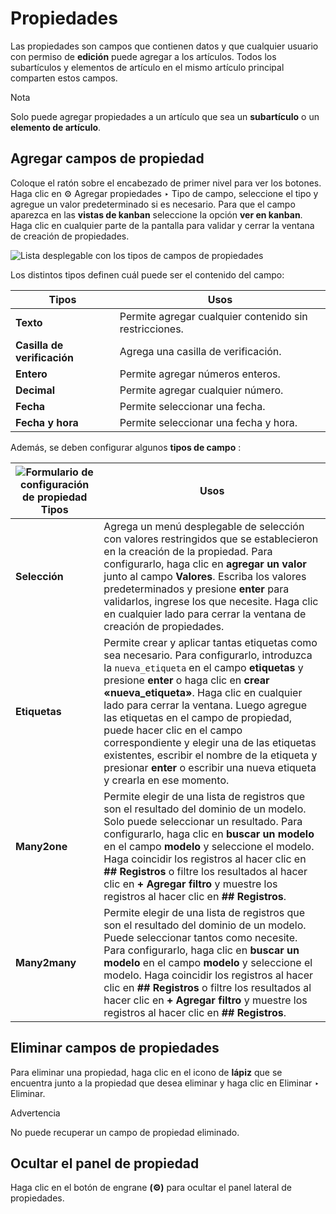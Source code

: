# Propiedades

Las propiedades son campos que contienen datos y que cualquier usuario con
permiso de **edición** puede agregar a los artículos. Todos los subartículos y
elementos de artículo en el mismo artículo principal comparten estos campos.

<div class="alert alert-primary">
<p class="alert-title">
Nota</p><p>Solo puede agregar propiedades a un artículo que sea un <b>subartículo</b> o un <b>elemento de artículo</b>.</p>
</div>

## Agregar campos de propiedad

Coloque el ratón sobre el encabezado de primer nivel para ver los botones.
Haga clic en ⚙ Agregar propiedades ‣ Tipo de campo, seleccione el tipo y
agregue un valor predeterminado si es necesario. Para que el campo aparezca en
las **vistas de kanban** seleccione la opción **ver en kanban**. Haga clic en
cualquier parte de la pantalla para validar y cerrar la ventana de creación de
propiedades.

![Lista desplegable con los tipos de campos de
propiedades](../../../_images/fields.png)

Los distintos tipos definen cuál puede ser el contenido del campo:

Tipos | Usos  
---|---  
**Texto** | Permite agregar cualquier contenido sin restricciones.  
**Casilla de verificación** | Agrega una casilla de verificación.  
**Entero** | Permite agregar números enteros.  
**Decimal** | Permite agregar cualquier número.  
**Fecha** | Permite seleccionar una fecha.  
**Fecha y hora** | Permite seleccionar una fecha y hora.  
  
Además, se deben configurar algunos **tipos de campo** :

![Formulario de configuración de propiedad](../../../_images/manyone.png) Tipos | Usos  
---|---  
**Selección** | Agrega un menú desplegable de selección con valores restringidos que se establecieron en la creación de la propiedad. Para configurarlo, haga clic en **agregar un valor** junto al campo **Valores**. Escriba los valores predeterminados y presione **enter** para validarlos, ingrese los que necesite. Haga clic en cualquier lado para cerrar la ventana de creación de propiedades.  
**Etiquetas** | Permite crear y aplicar tantas etiquetas como sea necesario. Para configurarlo, introduzca la `nueva_etiqueta` en el campo **etiquetas** y presione **enter** o haga clic en **crear «nueva_etiqueta»**. Haga clic en cualquier lado para cerrar la ventana. Luego agregue las etiquetas en el campo de propiedad, puede hacer clic en el campo correspondiente y elegir una de las etiquetas existentes, escribir el nombre de la etiqueta y presionar **enter** o escribir una nueva etiqueta y crearla en ese momento.  
**Many2one** | Permite elegir de una lista de registros que son el resultado del dominio de un modelo. Solo puede seleccionar un resultado. Para configurarlo, haga clic en **buscar un modelo** en el campo **modelo** y seleccione el modelo. Haga coincidir los registros al hacer clic en **## Registros** o filtre los resultados al hacer clic en **\+ Agregar filtro** y muestre los registros al hacer clic en **## Registros**.  
**Many2many** | Permite elegir de una lista de registros que son el resultado del dominio de un modelo. Puede seleccionar tantos como necesite. Para configurarlo, haga clic en **buscar un modelo** en el campo **modelo** y seleccione el modelo. Haga coincidir los registros al hacer clic en **## Registros** o filtre los resultados al hacer clic en **\+ Agregar filtro** y muestre los registros al hacer clic en **## Registros**.  
  
## Eliminar campos de propiedades

Para eliminar una propiedad, haga clic en el icono de **lápiz** que se
encuentra junto a la propiedad que desea eliminar y haga clic en Eliminar ‣
Eliminar.

<div class="alert alert-warning">
<p class="alert-title">
Advertencia</p><p>No puede recuperar un campo de propiedad eliminado.</p>
</div>

## Ocultar el panel de propiedad

Haga clic en el botón de engrane **(⚙)** para ocultar el panel lateral de
propiedades.

